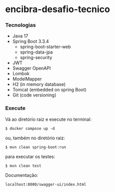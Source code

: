 # encibra-desafio-tecnico

### Tecnologias
- Java 17
- Spring Boot 3.3.4
    - spring-boot-starter-web
    - spring-data-jpa
    - spring-security
- JWT
- Swagger OpenAPI
- Lombok
- ModelMapper
- H2 (in memory database)
- Tomcat (embedded on spring Boot)
- Git (code versioning)

### Execute
Vá ao diretório raiz e execute no terminal:
```
$ docker compose up -d
```
ou, também no diretório raiz:

```
$ mvn clean spring-boot:run
```
para executar os testes:
```
$ mvn clean test
```

Documentação:
```
localhost:8080/swagger-ui/index.html
```

